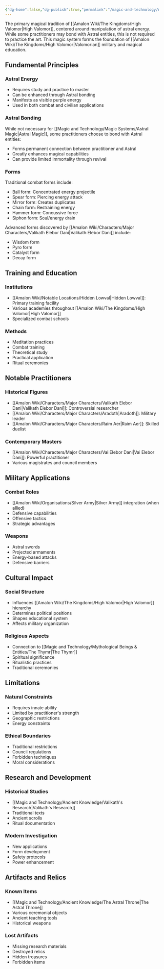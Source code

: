 ```yaml
---
{"dg-home":false,"dg-publish":true,"permalink":"/magic-and-technology/magic-systems/astral-magic/","dgPassFrontmatter":true,"noteIcon":""}
---
```


The primary magical tradition of [[Amalon Wiki/The Kingdoms/High Valomor\|High Valomor]], centered around manipulation of astral energy. While some practitioners may bond with Astral entities, this is not required to practice the art. This magic system forms the foundation of [[Amalon Wiki/The Kingdoms/High Valomor\|Valomorian]] military and magical education.

## Fundamental Principles

### Astral Energy
- Requires study and practice to master
- Can be enhanced through Astral bonding
- Manifests as visible purple energy
- Used in both combat and civilian applications

### Astral Bonding
While not necessary for [[Magic and Technology/Magic Systems/Astral Magic\|Astral Magic]], some practitioners choose to bond with Astral entities:
- Forms permanent connection between practitioner and Astral
- Greatly enhances magical capabilities
- Can provide limited immortality through revival

### Forms
Traditional combat forms include:
- Ball form: Concentrated energy projectile
- Spear form: Piercing energy attack
- Mirror form: Creates duplicates
- Chain form: Restraining energy
- Hammer form: Concussive force
- Siphon form: Soul/energy drain

Advanced forms discovered by [[Amalon Wiki/Characters/Major Characters/Valikath Elebor Dani\|Valikath Elebor Dani]] include:
- Wisdom form
- Pyro form
- Catalyst form
- Decay form

## Training and Education

### Institutions
- [[Amalon Wiki/Notable Locations/Hidden Lowval\|Hidden Lowval]]: Primary training facility
- Various academies throughout [[Amalon Wiki/The Kingdoms/High Valomor\|High Valomor]]
- Specialized combat schools

### Methods
- Meditation practices
- Combat training
- Theoretical study
- Practical application
- Ritual ceremonies

## Notable Practitioners

### Historical Figures
- [[Amalon Wiki/Characters/Major Characters/Valikath Elebor Dani\|Valikath Elebor Dani]]: Controversial researcher
- [[Amalon Wiki/Characters/Major Characters/Aradoth\|Aradoth]]: Military leader
- [[Amalon Wiki/Characters/Major Characters/Raim Aer\|Raim Aer]]: Skilled duelist

### Contemporary Masters
- [[Amalon Wiki/Characters/Major Characters/Vai Elebor Dani\|Vai Elebor Dani]]: Powerful practitioner
- Various magistrates and council members

## Military Applications

### Combat Roles
- [[Amalon Wiki/Organisations/Silver Army\|Silver Army]] integration (when allied)
- Defensive capabilities
- Offensive tactics
- Strategic advantages

### Weapons
- Astral swords
- Projected armaments
- Energy-based attacks
- Defensive barriers

## Cultural Impact

### Social Structure
- Influences [[Amalon Wiki/The Kingdoms/High Valomor\|High Valomor]] hierarchy 
- Determines political positions
- Shapes educational system
- Affects military organization

### Religious Aspects
- Connection to [[Magic and Technology/Mythological Beings & Entities/The Thymr\|The Thymr]]
- Spiritual significance
- Ritualistic practices
- Traditional ceremonies

## Limitations

### Natural Constraints
- Requires innate ability
- Limited by practitioner's strength
- Geographic restrictions
- Energy constraints

### Ethical Boundaries
- Traditional restrictions
- Council regulations
- Forbidden techniques
- Moral considerations

## Research and Development

### Historical Studies
- [[Magic and Technology/Ancient Knowledge/Valikath's Research\|Valikath's Research]]
- Traditional texts
- Ancient scrolls
- Ritual documentation

### Modern Investigation
- New applications
- Form development
- Safety protocols
- Power enhancement

## Artifacts and Relics

### Known Items
- [[Magic and Technology/Ancient Knowledge/The Astral Throne\|The Astral Throne]]
- Various ceremonial objects
- Ancient teaching tools
- Historical weapons

### Lost Artifacts
- Missing research materials
- Destroyed relics
- Hidden treasures
- Forbidden items